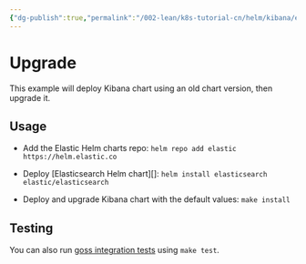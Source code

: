 ```yaml
---
{"dg-publish":true,"permalink":"/002-lean/k8s-tutorial-cn/helm/kibana/examples/upgrade/README/","dgPassFrontmatter":true}
---
```



# Upgrade

This example will deploy Kibana chart using an old chart version,
then upgrade it.


## Usage

* Add the Elastic Helm charts repo: `helm repo add elastic https://helm.elastic.co`

* Deploy [Elasticsearch Helm chart][]: `helm install elasticsearch elastic/elasticsearch`

* Deploy and upgrade Kibana chart with the default values: `make install`


## Testing

You can also run [goss integration tests][] using `make test`.


[goss integration tests]: https://github.com/elastic/helm-charts/tree/main/kibana/examples/upgrade/test/goss.yaml